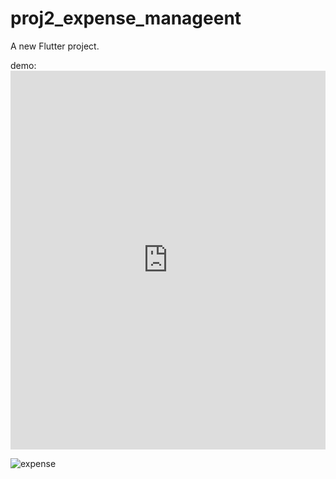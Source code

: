 # proj2_expense_manageent

A new Flutter project.

demo: <iframe src="https://www.linkedin.com/embed/feed/update/urn:li:ugcPost:7003001326024462336" height="606" width="504" frameborder="0" allowfullscreen="" title="Embedded post"></iframe>

![expense](https://user-images.githubusercontent.com/93089580/204161265-589c708a-2540-4c06-b72f-e8a4cefd25fe.png)

